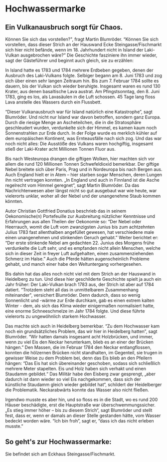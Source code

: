 # Hochwassermarke

## Ein Vulkanausbruch sorgt für Chaos.

Können Sie sich das vorstellen?", fragt Martin Blumröder. “Können Sie sich vorstellen, dass dieser Strich an der Hauswand Ecke Steingasse/Fischmarkt sich hier nicht befände, wenn im 18. Jahrhundert nicht in Island der Laki-Vulkan ausgebrochen wäre?” Die Geschichte fasziniere ihn immer wieder, sagt der Gästeführer und beginnt auch gleich, sie zu erzählen: 

In Island hatte es 1783 und 1784 mehrere Erdbeben gegeben, denen der Ausbruch des Laki-Vulkans folgte. Selbiger begann am 8. Juni 1783 und zog sich über einen sehr langen Zeitraum hin. Bis zum 7. Februar 1784 sollte es dauern, bis der Vulkan sich wieder beruhigte. Insgesamt waren es rund 130 Krater, aus denen basaltische Lava austrat. Am Pfingstsonntag, den 8. Juni 1783, ging es los, als Lavasäulen in die Luft schossen. 45 Tage lang floss Lava anstelle des Wassers durch ein Flussbett.

“Dieser Vulkanausbruch war für Island natürlich eine Katastrophe”, sagt Blumröder. Und nicht nur Island war davon betroffen, sondern ganz Europa. Durch die riesige Menge an Ascheteilchen, die in die Stratosphäre geschleudert wurden, verdunkelte sich der Himmel, es kamen kaum noch Sonnenstrahlen zur Erde durch. In der Folge wurde es merklich kühler auf dem europäischen Kontinent, was Ernteausfälle nach sich zog. Und das war noch nicht alles: Die Ausstöße des Vulkans waren hochgiftig, insgesamt stieß der Laki-Krater acht Millionen Tonnen Fluor aus. 

Bis nach Westeuropa drangen die giftigen Wolken, hier machten sich vor allem die rund 120 Millionen Tonnen Schwefeldioxid bemerkbar. Der giftige Nebel breitete sich über Paris, Prag und in Nordeuropa bis nach Bergen aus. Auch England hielt er in Atem – hier starben sogar Menschen, deren Lungen ihn nicht vertragen konnten. „In England und auch in Finnland ist die Asche regelrecht vom Himmel geregnet”, sagt Martin Blumröder. Da das Nachrichtenwesen aber längst nicht so gut ausgebaut war wie heute, war vielerorts unklar, woher all der Nebel und der unangenehme Staub kommen könnten.

Autor Christian Gottfried Donatius beschrieb das in seinem Oekonomische(n) Portefeuille zur Ausbreitung nützlicher Kenntnisse und Erfahrungen aus allen Theilen der Oekonomie so: “Der Nebel oder Heerrauch, womit die Luft vom zwanzigsten Junius bis zum achtzehnten Julius 1783 fast allenthalben angefüllet gewesen, hat verschiedene male einen unangenehmen und stinkenden Geruch gehabt.” Weiter berichtet er: “Der erste stinkende Nebel am gedachten 22. Junius des Morgens frühe verdunkelte die Luft sehr, und es empfanden nicht allein Menschen, welche sich in dieser Zeit in freyer Luft aufgehalten, einen zusammenziehenden Schmerz im Halse.” Auch die Pferde hätten augenscheinlich Probleme gehabt, und manch einer habe den Weltuntergang vorhergesehen.

Bis dahin hat das alles noch nicht viel mit dem Strich an der Hauswand in Heidelberg zu tun. Und diese hier geschilderte Geschichte spielt ja auch ein Jahr früher: Der Laki-Vulkan brach 1783 aus, der Strich ist aber auf 1784 datiert. “Trotzdem steht all das in unmittelbarem Zusammenhang miteinander", versichert Blumröder. Denn dadurch, dass so wenig Sonnenlicht und -wärme zur Erde durchkam, gab es einen extrem kalten Winter - dem, als sich das Klima wieder einigermaßen normalisiert hatte, eine enorme Schneeschmelze im Jahr 1784 folgte. Und diese führte vielerorts zu ungewöhnlich starkem Hochwasser.

Das machte sich auch in Heidelberg bemerkbar. “Zu dem Hochwasser kam noch ein grundsätzliches Problem, das wir hier in Heidelberg hatten”, sagt Blumröder. “Wir hatten damals insgesamt acht Holzbrücken, und immer, wenn zu viel Eis den Neckar herunterkam, blieb es an einer der Brücken hängen.” Den Massen, die im Februar 1784 den Neckar entlangflossen, konnten die hölzernen Brücken nicht standhalten, im Gegenteil, sie trugen in gewisser Weise zu dem Problem bei, denn das Eis blieb an den Pfeilern hängen: “Das Eis hat sich übereinander geschoben, sodass sich schließlich mehrere Meter stapelten. Eis und Holz haben sich verhakt und einen Staudamm gebildet.“ Das Militär habe den Eisberg zwar gesprengt, „aber dadurch ist dann wieder so viel Eis nachgekommen, dass sich der künstliche Staudamm gleich wieder gebildet hat“, schildert der Heidelberger die Problematik. Neckarabwärts konnte das Wasser also nicht fließen.

Irgendwo musste es aber hin, und so floss es in die Stadt, wo es rund 200 Häuser beschädigte, erst die Hauptstraße war überschwemmungssicher. „Es stieg immer höher – bis zu diesem Strich“, sagt Blumröder und stellt fest, dass er, wenn er damals an dieser Stelle gestanden hätte, vom Wasser bedeckt worden wäre. “Ich bin froh”, sagt er, “dass ich das nicht erleben musste.”

## So geht's zur Hochwassermarke: 

Sie befindet sich am Eckhaus Steingasse/Fischmarkt.
